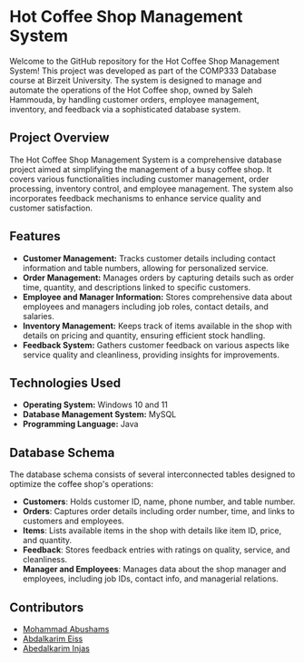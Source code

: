 # Hot Coffee Shop Management System

Welcome to the GitHub repository for the Hot Coffee Shop Management System! This project was developed as part of the COMP333 Database course at Birzeit University. The system is designed to manage and automate the operations of the Hot Coffee shop, owned by Saleh Hammouda, by handling customer orders, employee management, inventory, and feedback via a sophisticated database system.

## Project Overview

The Hot Coffee Shop Management System is a comprehensive database project aimed at simplifying the management of a busy coffee shop. It covers various functionalities including customer management, order processing, inventory control, and employee management. The system also incorporates feedback mechanisms to enhance service quality and customer satisfaction.

## Features

- **Customer Management:** Tracks customer details including contact information and table numbers, allowing for personalized service.
- **Order Management:** Manages orders by capturing details such as order time, quantity, and descriptions linked to specific customers.
- **Employee and Manager Information:** Stores comprehensive data about employees and managers including job roles, contact details, and salaries.
- **Inventory Management:** Keeps track of items available in the shop with details on pricing and quantity, ensuring efficient stock handling.
- **Feedback System:** Gathers customer feedback on various aspects like service quality and cleanliness, providing insights for improvements.

## Technologies Used

- **Operating System:** Windows 10 and 11
- **Database Management System:** MySQL
- **Programming Language:** Java

## Database Schema

The database schema consists of several interconnected tables designed to optimize the coffee shop's operations:
- **Customers**: Holds customer ID, name, phone number, and table number.
- **Orders**: Captures order details including order number, time, and links to customers and employees.
- **Items**: Lists available items in the shop with details like item ID, price, and quantity.
- **Feedback**: Stores feedback entries with ratings on quality, service, and cleanliness.
- **Manager and Employees**: Manages data about the shop manager and employees, including job IDs, contact info, and managerial relations.

## Contributors

- [Mohammad Abushams](https://github.com/MohammadAbuShams)
- [Abdalkarim Eiss](https://github.com/abdalkarimnael)
- [Abedalkarim Injas](https://github.com/Abedalkreem-Injas/hot-coffe-shop-app)
